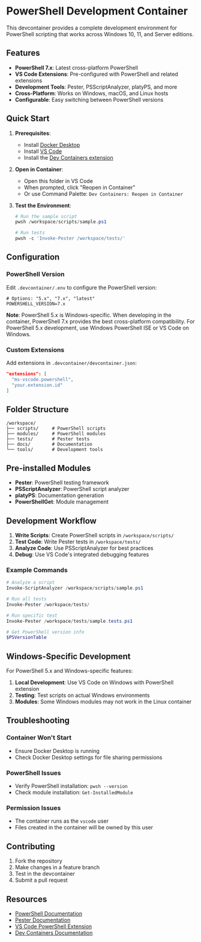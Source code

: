# PowerShell Development Container

This devcontainer provides a complete development environment for PowerShell scripting that works across Windows 10, 11, and Server editions.

## Features

- **PowerShell 7.x**: Latest cross-platform PowerShell
- **VS Code Extensions**: Pre-configured with PowerShell and related extensions
- **Development Tools**: Pester, PSScriptAnalyzer, platyPS, and more
- **Cross-Platform**: Works on Windows, macOS, and Linux hosts
- **Configurable**: Easy switching between PowerShell versions

## Quick Start

1. **Prerequisites**:
   - Install [Docker Desktop](https://www.docker.com/products/docker-desktop)
   - Install [VS Code](https://code.visualstudio.com/)
   - Install the [Dev Containers extension](https://marketplace.visualstudio.com/items?itemName=ms-vscode-remote.remote-containers)

2. **Open in Container**:
   - Open this folder in VS Code
   - When prompted, click "Reopen in Container"
   - Or use Command Palette: `Dev Containers: Reopen in Container`

3. **Test the Environment**:

   ```powershell
   # Run the sample script
   pwsh /workspace/scripts/sample.ps1

   # Run tests
   pwsh -c 'Invoke-Pester /workspace/tests/'
   ```

## Configuration

### PowerShell Version

Edit `.devcontainer/.env` to configure the PowerShell version:

```env
# Options: "5.x", "7.x", "latest"
POWERSHELL_VERSION=7.x
```

**Note**: PowerShell 5.x is Windows-specific. When developing in the container, PowerShell 7.x provides the best cross-platform compatibility. For PowerShell 5.x development, use Windows PowerShell ISE or VS Code on Windows.

### Custom Extensions

Add extensions in `.devcontainer/devcontainer.json`:

```json
"extensions": [
  "ms-vscode.powershell",
  "your.extension.id"
]
```

## Folder Structure

```text
/workspace/
├── scripts/     # PowerShell scripts
├── modules/     # PowerShell modules
├── tests/       # Pester tests
├── docs/        # Documentation
└── tools/       # Development tools
```

## Pre-installed Modules

- **Pester**: PowerShell testing framework
- **PSScriptAnalyzer**: PowerShell script analyzer
- **platyPS**: Documentation generation
- **PowerShellGet**: Module management

## Development Workflow

1. **Write Scripts**: Create PowerShell scripts in `/workspace/scripts/`
2. **Test Code**: Write Pester tests in `/workspace/tests/`
3. **Analyze Code**: Use PSScriptAnalyzer for best practices
4. **Debug**: Use VS Code's integrated debugging features

### Example Commands

```powershell
# Analyze a script
Invoke-ScriptAnalyzer /workspace/scripts/sample.ps1

# Run all tests
Invoke-Pester /workspace/tests/

# Run specific test
Invoke-Pester /workspace/tests/sample.tests.ps1

# Get PowerShell version info
$PSVersionTable
```

## Windows-Specific Development

For PowerShell 5.x and Windows-specific features:

1. **Local Development**: Use VS Code on Windows with PowerShell extension
2. **Testing**: Test scripts on actual Windows environments
3. **Modules**: Some Windows modules may not work in the Linux container

## Troubleshooting

### Container Won't Start

- Ensure Docker Desktop is running
- Check Docker Desktop settings for file sharing permissions

### PowerShell Issues

- Verify PowerShell installation: `pwsh --version`
- Check module installation: `Get-InstalledModule`

### Permission Issues

- The container runs as the `vscode` user
- Files created in the container will be owned by this user

## Contributing

1. Fork the repository
2. Make changes in a feature branch
3. Test in the devcontainer
4. Submit a pull request

## Resources

- [PowerShell Documentation](https://docs.microsoft.com/en-us/powershell/)
- [Pester Documentation](https://pester.dev/)
- [VS Code PowerShell Extension](https://marketplace.visualstudio.com/items?itemName=ms-vscode.PowerShell)
- [Dev Containers Documentation](https://code.visualstudio.com/docs/remote/containers)
